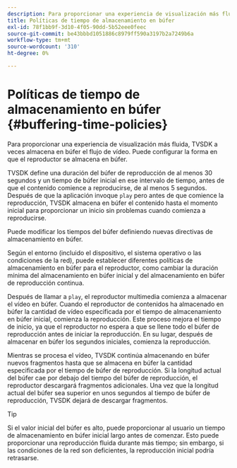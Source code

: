 ```yaml
---
description: Para proporcionar una experiencia de visualización más fluida, TVSDK a veces almacena en búfer el flujo de vídeo. Puede configurar la forma en que el reproductor se almacena en búfer.
title: Políticas de tiempo de almacenamiento en búfer
exl-id: 78f1bb9f-3d10-4f05-90dd-5b52eee0feec
source-git-commit: be43bbbd1051886c8979ff590a3197b2a7249b6a
workflow-type: tm+mt
source-wordcount: '310'
ht-degree: 0%

---
```


# Políticas de tiempo de almacenamiento en búfer {#buffering-time-policies}

Para proporcionar una experiencia de visualización más fluida, TVSDK a veces almacena en búfer el flujo de vídeo. Puede configurar la forma en que el reproductor se almacena en búfer.

TVSDK define una duración del búfer de reproducción de al menos 30 segundos y un tiempo de búfer inicial en ese intervalo de tiempo, antes de que el contenido comience a reproducirse, de al menos 5 segundos. Después de que la aplicación invoque `play` pero antes de que comience la reproducción, TVSDK almacena en búfer el contenido hasta el momento inicial para proporcionar un inicio sin problemas cuando comienza a reproducirse.

Puede modificar los tiempos del búfer definiendo nuevas directivas de almacenamiento en búfer.

<!--<a id="section_F6EEE15600814A70A57CCBACE20D68BD"></a>-->

Según el entorno (incluido el dispositivo, el sistema operativo o las condiciones de la red), puede establecer diferentes políticas de almacenamiento en búfer para el reproductor, como cambiar la duración mínima del almacenamiento en búfer inicial y del almacenamiento en búfer de reproducción continua.

Después de llamar a `play`, el reproductor multimedia comienza a almacenar el vídeo en búfer. Cuando el reproductor de contenidos ha almacenado en búfer la cantidad de vídeo especificada por el tiempo de almacenamiento en búfer inicial, comienza la reproducción. Este proceso mejora el tiempo de inicio, ya que el reproductor no espera a que se llene todo el búfer de reproducción antes de iniciar la reproducción. En su lugar, después de almacenar en búfer los segundos iniciales, comienza la reproducción.

Mientras se procesa el vídeo, TVSDK continúa almacenando en búfer nuevos fragmentos hasta que se almacena en búfer la cantidad especificada por el tiempo de búfer de reproducción. Si la longitud actual del búfer cae por debajo del tiempo del búfer de reproducción, el reproductor descargará fragmentos adicionales. Una vez que la longitud actual del búfer sea superior en unos segundos al tiempo de búfer de reproducción, TVSDK dejará de descargar fragmentos.

>[!TIP]
>
>Si el valor inicial del búfer es alto, puede proporcionar al usuario un tiempo de almacenamiento en búfer inicial largo antes de comenzar. Esto puede proporcionar una reproducción fluida durante más tiempo; sin embargo, si las condiciones de la red son deficientes, la reproducción inicial podría retrasarse.

